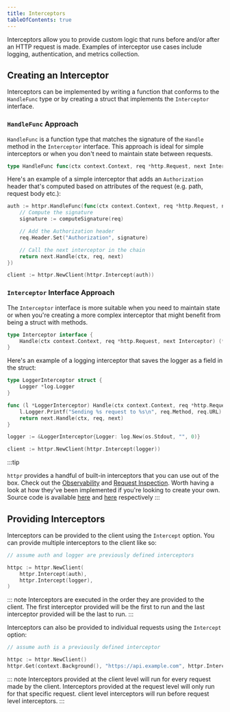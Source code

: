 ```yaml
---
title: Interceptors
tableOfContents: true
---
```


Interceptors allow you to provide custom logic that runs before and/or after an HTTP request is made. Examples of interceptor use cases include logging, authentication, and metrics collection.

## Creating an Interceptor

Interceptors can be implemented by writing a function that conforms to the `HandleFunc` type or by creating a struct that implements the `Interceptor` interface.


### `HandleFunc` Approach

`HandleFunc` is a function type that matches the signature of the `Handle` method in the `Interceptor` interface. This approach is ideal for simple interceptors or when you don't need to maintain state between requests.

```go
type HandleFunc func(ctx context.Context, req *http.Request, next Interceptor) (*http.Response, error)
```

Here's an example of a simple interceptor that adds an `Authorization` header that's computed based on attributes of the request (e.g. path, request body etc.):

```go
auth := httpr.HandleFunc(func(ctx context.Context, req *http.Request, next httpr.Interceptor) (*http.Response, error) {
    // Compute the signature
    signature := computeSignature(req)

    // Add the Authorization header
    req.Header.Set("Authorization", signature)

    // Call the next interceptor in the chain
    return next.Handle(ctx, req, next)
})

client := httpr.NewClient(httpr.Intercept(auth))
```

### `Interceptor` Interface Approach

The `Interceptor` interface is more suitable when you need to maintain state or when you're creating a more complex interceptor that might benefit from being a struct with methods.

```go
type Interceptor interface {
    Handle(ctx context.Context, req *http.Request, next Interceptor) (*http.Response, error)
}
```

Here's an example of a logging interceptor that saves the logger as a field in the struct:

```go
type LoggerInterceptor struct {
    Logger *log.Logger
}

func (l *LoggerInterceptor) Handle(ctx context.Context, req *http.Request, next httpr.Interceptor) (*http.Response, error) {
    l.Logger.Printf("Sending %s request to %s\n", req.Method, req.URL)
    return next.Handle(ctx, req, next)
}

logger := &LoggerInterceptor{Logger: log.New(os.Stdout, "", 0)}

client := httpr.NewClient(httpr.Intercept(logger))
```

:::tip

`httpr` provides a handful of built-in interceptors that you can use out of the box. Check out the [Observability](/observability) and [Request Inspection](/inspect). Worth having a look at how they've been implemented if you're looking to create your own. Source code is available [here](https://github.com/mistermoe/httpr/blob/main/observer.go) and [here](https://github.com/mistermoe/httpr/blob/main/inspect.go) respectively
:::


## Providing Interceptors
Interceptors can be provided to the client using the `Intercept` option. You can provide multiple interceptors to the client like so:

```go
// assume auth and logger are previously defined interceptors

httpc := httpr.NewClient(
    httpr.Intercept(auth),
    httpr.Intercept(logger),
)
```

::: note
Interceptors are executed in the order they are provided to the client. The first interceptor provided will be the first to run and the last interceptor provided will be the last to run.
:::

Interceptors can also be provided to individual requests using the `Intercept` option:

```go
// assume auth is a previously defined interceptor

httpc := httpr.NewClient()
httpr.Get(context.Background(), "https://api.example.com", httpr.Intercept(auth))
```

::: note
Interceptors provided at the client level will run for every request made by the client. Interceptors provided at the request level will only run for that specific request. client level interceptors will run before request level interceptors.
:::
